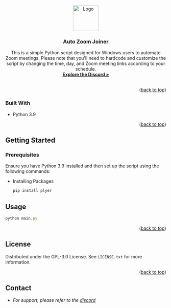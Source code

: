 <a name="readme-top"></a>
<!-- PROJECT LOGO -->
<br />
<div align="center">
  <a href="https://github.com/MaxieDev/Trinix/">
    <img src="https://www.freepnglogos.com/uploads/zoom-logo-png/zoom-png-logo-download-transparent-20.png" alt="Logo" width="80" height="80">
  </a>

  <h3 align="center">Auto Zoom Joiner</h3>

  <p align="center">
    This is a simple Python script designed for Windows users to automate Zoom meetings. Please note that you'll need to hardcode and customize the script by changing the time, day, and Zoom meeting links according to your schedule.
    <br />
    <a href="https://discord.gg/rySbUJS64t"><strong>Explore the Discord »</strong></a>
    <br />
    <br />
  </p>
</div>

<p align="right">(<a href="#readme-top">back to top</a>)</p>


### Built With

* Python 3.9

<p align="right">(<a href="#readme-top">back to top</a>)</p>

<!-- GETTING STARTED -->
## Getting Started

### Prerequisites
Ensure you have Python 3.9 installed and then set up the script using the following commands:

* Installing Packages

  ```sh
  pip install plyer
  ```
    
<!-- USAGE EXAMPLES -->
## Usage


```js
python main.py
```


<p align="right">(<a href="#readme-top">back to top</a>)</p>


<!-- LICENSE -->
## License

Distributed under the GPL-3.0 License. See `LICENSE.txt` for more information.

<p align="right">(<a href="#readme-top">back to top</a>)</p>


<!-- CONTACT -->
## Contact

* _For support, please refer to the [discord](https://discord.gg/CMDnygFbXR)_
